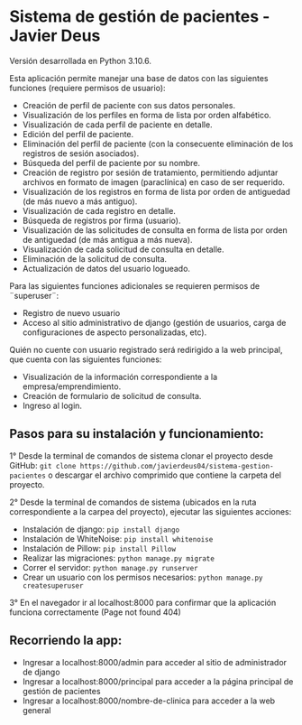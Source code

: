 # Sistema de gestión de pacientes - Javier Deus
Versión desarrollada en Python 3.10.6.

Esta aplicación permite manejar una base de datos con las siguientes funciones (requiere permisos de usuario):
- Creación de perfil de paciente con sus datos personales.
- Visualización de los perfiles en forma de lista por orden alfabético.
- Visualización de cada perfil de paciente en detalle.
- Edición del perfil de paciente.
- Eliminación del perfil de paciente (con la consecuente eliminación de los registros de sesión asociados).
- Búsqueda del perfil de paciente por su nombre.
- Creación de registro por sesión de tratamiento, permitiendo adjuntar archivos en formato de imagen (paraclínica) en caso de ser requerido.
- Visualización de los registros en forma de lista por orden de antiguedad (de más nuevo a más antiguo).
- Visualización de cada registro en detalle.
- Búsqueda de registros por firma (usuario).
- Visualización de las solicitudes de consulta en forma de lista por orden de antiguedad (de más antigua a más nueva).
- Visualización de cada solicitud de consulta en detalle.
- Eliminación de la solicitud de consulta.
- Actualización de datos del usuario logueado.

Para las siguientes funciones adicionales se requieren permisos de ¨superuser¨:
- Registro de nuevo usuario
- Acceso al sitio administrativo de django (gestión de usuarios, carga de configuraciones de aspecto personalizadas, etc).

Quién no cuente con usuario registrado será redirigido a la web principal, que cuenta con las siguientes funciones:
- Visualización de la información correspondiente a la empresa/emprendimiento.
- Creación de formulario de solicitud de consulta.
- Ingreso al login.

## Pasos para su instalación y funcionamiento:

1° Desde la terminal de comandos de sistema clonar el proyecto desde GitHub: `git clone https://github.com/javierdeus04/sistema-gestion-pacientes` o descargar el archivo comprimido que contiene la carpeta del proyecto.

2° Desde la terminal de comandos de sistema (ubicados en la ruta correspondiente a la carpea del proyecto), ejecutar las siguientes acciones:
- Instalación de django: `pip install django`
- Instalación de WhiteNoise: `pip install whitenoise`
- Instalación de Pillow: `pip install Pillow`
- Realizar las migraciones: `python manage.py migrate`
- Correr el servidor: `python manage.py runserver`
- Crear un usuario con los permisos necesarios: `python manage.py createsuperuser`

3° En el navegador ir al localhost:8000 para confirmar que la aplicación funciona correctamente (Page not found 404) 

## Recorriendo la app:
- Ingresar a localhost:8000/admin para acceder al sitio de administrador de django
- Ingresar a localhost:8000/principal para acceder a la página principal de gestión de pacientes
- Ingresar a localhost:8000/nombre-de-clinica para acceder a la web general
